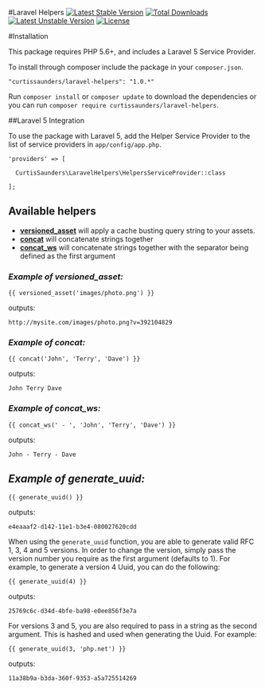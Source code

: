 #Laravel Helpers
[![Latest Stable Version](https://poser.pugx.org/curtissaunders/laravel-helpers/version)](https://packagist.org/packages/curtissaunders/laravel-helpers) 
[![Total Downloads](https://poser.pugx.org/curtissaunders/laravel-helpers/downloads)](https://packagist.org/packages/curtissaunders/laravel-helpers) 
[![Latest Unstable Version](https://poser.pugx.org/curtissaunders/laravel-helpers/v/unstable)](https://packagist.org/packages/curtissaunders/laravel-helpers) 
[![License](https://poser.pugx.org/curtissaunders/laravel-helpers/license.svg)](https://packagist.org/packages/curtissaunders/laravel-helpers)

#Installation

This package requires PHP 5.6+, and includes a Laravel 5 Service Provider.

To install through composer include the package in your `composer.json`.

    "curtissaunders/laravel-helpers": "1.0.*"

Run `composer install` or `composer update` to download the dependencies or you can run `composer require curtissaunders/laravel-helpers`.

##Laravel 5 Integration

To use the package with Laravel 5, add the Helper Service Provider to the list of service providers 
in `app/config/app.php`.

    'providers' => [

      CurtisSaunders\LaravelHelpers\HelpersServiceProvider::class
              
    ];
    
## Available helpers

* [**versioned_asset**](#versionedAsset) will apply a cache busting query string to your assets.
* [**concat**](#concat) will concatenate strings together
* [**concat_ws**](#concat_ws) will concatenate strings together with the separator being defined as the first argument

### <a name="versionedAsset"></a>***Example of versioned_asset:***

`{{ versioned_asset('images/photo.png') }}`

outputs:

`http://mysite.com/images/photo.png?v=392104829`

### <a name="concat"></a>***Example of concat:***

`{{ concat('John', 'Terry', 'Dave') }}`

outputs:

`John Terry Dave`

### <a name="concat_ws"></a>***Example of concat_ws:***

`{{ concat_ws(' - ', 'John', 'Terry', 'Dave') }}`

outputs:

`John - Terry - Dave`

## <a name="generate_uuid"></a>***Example of generate_uuid:***

`{{ generate_uuid() }}`

outputs:

`e4eaaaf2-d142-11e1-b3e4-080027620cdd`

When using the `generate_uuid` function, you are able to generate valid RFC 1, 3, 4 and 5 versions. In order to change
the version, simply pass the version number you require as the first argument (defaults to 1). For example, to generate
a version 4 Uuid, you can do the following:

`{{ generate_uuid(4) }}`

outputs:

`25769c6c-d34d-4bfe-ba98-e0ee856f3e7a`

For versions 3 and 5, you are also required to pass in a string as the second argument. This is hashed and used when
generating the Uuid. For example:

`{{ generate_uuid(3, 'php.net') }}`

outputs:

`11a38b9a-b3da-360f-9353-a5a725514269`